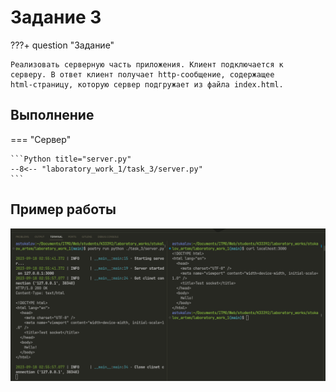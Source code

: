 # Задание 3

???+ question "Задание"

    Реализовать серверную часть приложения. Клиент подключается к
    серверу. В ответ клиент получает http-сообщение, содержащее
    html-страницу, которую сервер подгружает из файла index.html.

## Выполнение

=== "Сервер"

    ```Python title="server.py"
    --8<-- "laboratory_work_1/task_3/server.py"
    ```

## Пример работы

![Пример задания 3](../assets/lab1/task_3_1.png)
